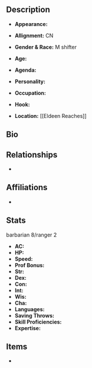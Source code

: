 ## Description
- **Appearance:** 

- **Allignment:** CN

- **Gender & Race:** M shifter

- **Age:** 

- **Agenda:** 

- **Personality:** 

- **Occupation:** 

- **Hook:** 

- **Location:** [[Eldeen Reaches]]

## Bio


## Relationships
- 

## Affiliations
- 

## Stats
barbarian 8/ranger 2
- **AC:** 
- **HP:** 
- **Speed:** 
- **Prof Bonus:** 
- **Str:** 
- **Dex:** 
- **Con:** 
- **Int:** 
- **Wis:** 
- **Cha:** 
- **Languages:** 
- **Saving Throws:** 
- **Skill Proficiencies:** 
- **Expertise:** 


## Items
- 
